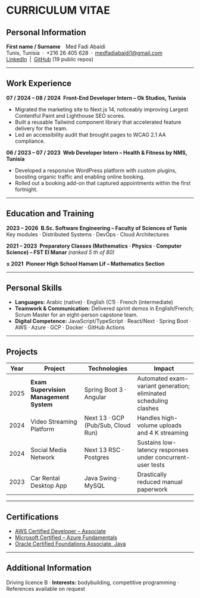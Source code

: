 # CURRICULUM VITAE

## Personal Information
**First name / Surname** Med Fadi Abaidi  
Tunis, Tunisia · +216 26 405 628 · medfadiabaidi1@gmail.com  
[LinkedIn](https://linkedin.com/in/medfadiabaidi) | [GitHub](https://github.com/medfa12) (19 public repos)

---

## Work Experience
**07 / 2024 – 08 / 2024 Front-End Developer Intern – Ok Studios, Tunisia**  
- Migrated the marketing site to Next.js 14, noticeably improving Largest Contentful Paint and Lighthouse SEO scores.  
- Built a reusable Tailwind component library that accelerated feature delivery for the team.  
- Led an accessibility audit that brought pages to WCAG 2.1 AA compliance.

**06 / 2023 – 07 / 2023 Web Developer Intern – Health & Fitness by NMS, Tunisia**  
- Developed a responsive WordPress platform with custom plugins, boosting organic traffic and enabling online booking.  
- Rolled out a booking add-on that captured appointments within the first fortnight.

---

## Education and Training
**2023 – 2026 B.Sc. Software Engineering – Faculty of Sciences of Tunis**  
Key modules · Distributed Systems · DevOps · Cloud Architectures  

**2021 – 2023 Preparatory Classes (Mathematics · Physics · Computer Science) – FST El Manar** *(ranked 5 th of 80)*  

**≤ 2021 Pioneer High School Hamam Lif – Mathematics Section**

---

## Personal Skills
- **Languages:** Arabic (native) · English (C1) · French (intermediate)  
- **Teamwork & Communication:** Delivered sprint demos in English/French; Scrum Master for an eight-person capstone team.  
- **Digital Competence:** JavaScript/TypeScript · React/Next · Spring Boot · AWS · Azure · GCP · Docker · GitHub Actions

---

## Projects
| Year | Project | Technologies | Impact |
|------|---------|--------------|--------|
| 2025 | **Exam Supervision Management System** | Spring Boot 3 · Angular | Automated exam-variant generation; eliminated scheduling clashes |
| 2024 | Video Streaming Platform | Next 13 · GCP (Pub/Sub, Cloud Run) | Handles high-volume uploads and 4 K streaming |
| 2024 | Social Media Network | Next 13 RSC · Postgres | Sustains low-latency responses under concurrent-user tests |
| 2023 | Car Rental Desktop App | Java Swing · MySQL | Drastically reduced manual paperwork |

---

## Certifications
- [AWS Certified Developer – Associate](https://www.credly.com/org/amazon-web-services/badge/aws-certified-developer-associate)  
- [Microsoft Certified – Azure Fundamentals](https://www.credly.com/org/microsoft-certification/badge/microsoft-certified-azure-fundamentals)  
- [Oracle Certified Foundations Associate, Java](https://www.credly.com/org/oracle/badge/oracle-certified-foundations-associate-java)

---

## Additional Information
Driving licence B · **Interests:** bodybuilding, competitive programming · References available on request
